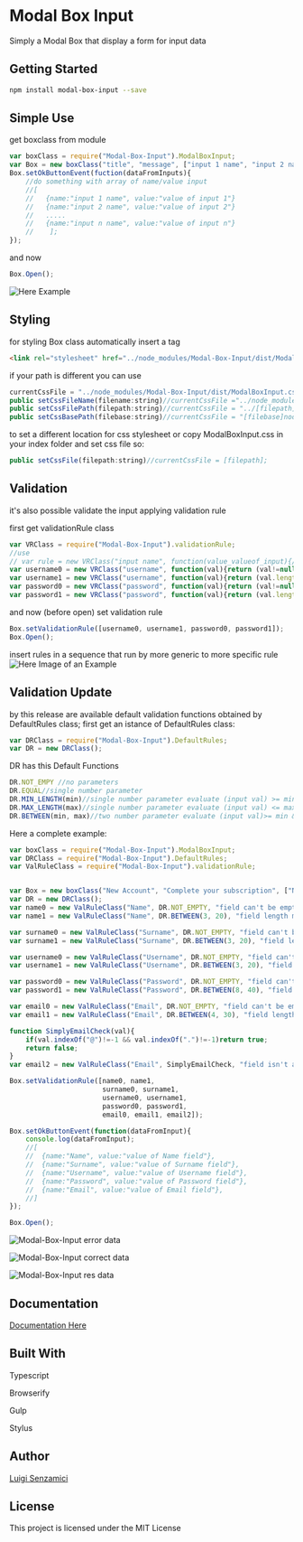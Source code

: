 # Modal Box Input

Simply a Modal Box that display a form for input data

## Getting Started
```bash
npm install modal-box-input --save
```
## Simple Use

get boxclass from module
```javascript
var boxClass = require("Modal-Box-Input").ModalBoxInput;
var Box = new boxClass("title", "message", ["input 1 name", "input 2 name" ... "input n name"], ["ok button text", "reset button text"]);
Box.setOkButtonEvent(fuction(dataFromInputs){
    //do something with array of name/value input
    //[
    //   {name:"input 1 name", value:"value of input 1"}
    //   {name:"input 2 name", value:"value of input 2"}
    //   ..... 
    //   {name:"input n name", value:"value of input n"} 
    //    ];
});
```
and now
```javascript
Box.Open();
```
![Here Example](http://LuigiSenzamici.com/Content/Images/BoxInputExample.PNG)

## Styling

for styling Box class automatically insert a tag
```html
<link rel="stylesheet" href="../node_modules/Modal-Box-Input/dist/ModalBoxInput.css">
```
if your path is different you can use 
```javascript
currentCssFile = "../node_modules/Modal-Box-Input/dist/ModalBoxInput.css";
public setCssFileName(filename:string)//currentCssFile ="../node_modules/Modal-Box-Input/dist/[filename]";
public setCssFilePath(filepath:string)//currentCssFile = "../[filepath]/ModalBoxInput.css";
public setCssBasePath(filebase:string)//currentCssFile = "[filebase]node_modules/Modal-Box-Input/dist/ModalBoxInput.css";
```
to set a different location for css stylesheet
or copy ModalBoxInput.css in your index folder and set css file so:
```javascript
public setCssFile(filepath:string)//currentCssFile = [filepath];
```

## Validation

it's also possible validate the input applying validation rule

first get validationRule class
```javascript
var VRClass = require("Modal-Box-Input").validationRule;
//use
// var rule = new VRClass("input name", function(value_valueof_input){//code that return a boolean}, "error message");
var username0 = new VRClass("username", function(val){return (val!=null && val!=undefined && val.length>0)?true:false;}, "field can't be empty");
var username1 = new VRClass("username", function(val){return (val.length>3)?true:false;}, "field length must be > 3");
var password0 = new VRClass("password", function(val){return (val!=null && val!=undefined && val.length>0)?true:false;}, "field can't be empty");
var password1 = new VRClass("password", function(val){return (val.length>3)?true:false;}, "field length must be > 3");
```
and now (before open) set validation rule
```javascript
Box.setValidationRule([username0, username1, password0, password1]);
Box.Open();
```
insert rules in a sequence that run by more generic to more specific rule 
![Here Image of an Example](http://LuigiSenzamici.com/Content/Images/BoxInputErrorExample.PNG)

## Validation Update
by this release are available default validation functions obtained by DefaultRules class;
first get an istance of DefaultRules class:
```javascript
var DRClass = require("Modal-Box-Input").DefaultRules;
var DR = new DRClass();
```
DR has this Default Functions
```javascript
DR.NOT_EMPY //no parameters
DR.EQUAL//single number parameter 
DR.MIN_LENGTH(min)//single number parameter evaluate (input val) >= min
DR.MAX_LENGTH(max)//single number parameter evaluate (input val) <= max
DR.BETWEEN(min, max)//two number parameter evaluate (input val)>= min && (input val)<= max
```
Here a complete example:
```javascript
var boxClass = require("Modal-Box-Input").ModalBoxInput;
var DRClass = require("Modal-Box-Input").DefaultRules;
var ValRuleClass = require("Modal-Box-Input").validationRule;


var Box = new boxClass("New Account", "Complete your subscription", ["Name", "Surname", "Username", "Password", "Email"]);
var DR = new DRClass();
var name0 = new ValRuleClass("Name", DR.NOT_EMPTY, "field can't be empty");
var name1 = new ValRuleClass("Name", DR.BETWEEN(3, 20), "field length must be >= 3 && <= 20");

var surname0 = new ValRuleClass("Surname", DR.NOT_EMPTY, "field can't be empty");
var surname1 = new ValRuleClass("Surname", DR.BETWEEN(3, 20), "field length must be >= 3 && <= 20");

var username0 = new ValRuleClass("Username", DR.NOT_EMPTY, "field can't be empty");
var username1 = new ValRuleClass("Username", DR.BETWEEN(3, 20), "field length must be >= 3 && <= 20");

var password0 = new ValRuleClass("Password", DR.NOT_EMPTY, "field can't be empty");
var password1 = new ValRuleClass("Password", DR.BETWEEN(8, 40), "field length must be >= 8 && <= 20");

var email0 = new ValRuleClass("Email", DR.NOT_EMPTY, "field can't be empty");
var email1 = new ValRuleClass("Email", DR.BETWEEN(4, 30), "field length must be >= 4 && <= 30");

function SimplyEmailCheck(val){
    if(val.indexOf("@")!=-1 && val.indexOf(".")!=-1)return true;
    return false;
}
var email2 = new ValRuleClass("Email", SimplyEmailCheck, "field isn't a valid Email");

Box.setValidationRule([name0, name1,
                       surname0, surname1,
                       username0, username1,
                       password0, password1,
                       email0, email1, email2]);

Box.setOkButtonEvent(function(dataFromInput){
    console.log(dataFromInput);
    //[
    //  {name:"Name", value:"value of Name field"},
    //  {name:"Surname", value:"value of Surname field"},
    //  {name:"Username", value:"value of Username field"},
    //  {name:"Password", value:"value of Password field"},
    //  {name:"Email", value:"value of Email field"},
    //]
});

Box.Open();
```
![Modal-Box-Input error data](http://LuigiSenzamici.com/Content/Images/BoxInputErrorExample1.PNG)

![Modal-Box-Input correct data](http://LuigiSenzamici.com/Content/Images/BoxInputExample1.PNG)

![Modal-Box-Input res data](http://LuigiSenzamici.com/Content/Images/BoxInputResult.PNG)




## Documentation

[Documentation Here](http://luigisenzamici.com/Documentazione/ModalBoxInput/modules/_modalboxinput_.html)

## Built With
Typescript

Browserify

Gulp

Stylus
## Author

[Luigi Senzamici](http://luigisenzamici.com)


## License

This project is licensed under the MIT License 



